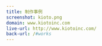 ```yaml
---
title: 制作事例
screenshot: kioto.png
domain: www.kiotoinc.com
live-url: http://www.kiotoinc.com/
back-url: /#works
---
```

